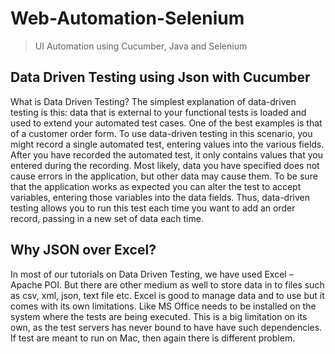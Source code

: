 # Web-Automation-Selenium
> UI Automation using Cucumber, Java and Selenium

## Data Driven Testing using Json with Cucumber

What is Data Driven Testing?
The simplest explanation of data-driven testing is this: data that is external to your functional tests is loaded and used to extend your automated test cases. One of the best examples is that of a customer order form. To use data-driven testing in this scenario, you might record a single automated test, entering values into the various fields. After you have recorded the automated test, it only contains values that you entered during the recording. Most likely, data you have specified does not cause errors in the application, but other data may cause them. To be sure that the application works as expected you can alter the test to accept variables, entering those variables into the data fields. Thus, data-driven testing allows you to run this test each time you want to add an order record, passing in a new set of data each time.

## Why JSON over Excel?
In most of our tutorials on Data Driven Testing, we have used Excel – Apache POI. But there are other medium as well to store data in to files such as csv, xml, json, text file etc. Excel is good to manage data and to use but it comes with its own limitations. Like MS Office needs to be installed on the system where the tests are being executed. This is a big limitation on its own, as the test servers has never bound to have have such dependencies. If test are meant to run on Mac, then again there is different problem. 